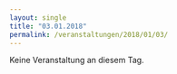 ```yaml
---
layout: single
title: "03.01.2018"
permalink: /veranstaltungen/2018/01/03/
---
```


Keine Veranstaltung an diesem Tag.
